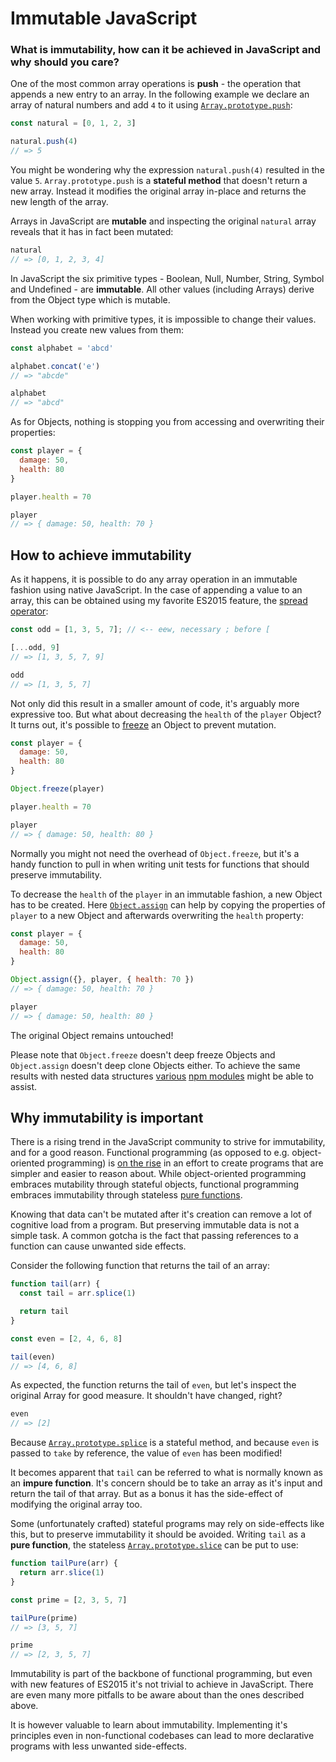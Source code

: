 # Immutable JavaScript

### What is immutability, how can it be achieved in JavaScript and why should you care?

One of the most common array operations is **push** - the operation that appends a new entry to an array. In the following example we declare an array of natural numbers and add `4` to it using [`Array.prototype.push`](https://developer.mozilla.org/en-US/docs/Web/JavaScript/Reference/Global_Objects/Array/push):

```js
const natural = [0, 1, 2, 3]

natural.push(4)
// => 5
```

You might be wondering why the expression `natural.push(4)` resulted in the value `5`. `Array.prototype.push` is a **stateful method** that doesn't return a new array. Instead it modifies the original array in-place and returns the new length of the array.

Arrays in JavaScript are **mutable** and inspecting the original `natural` array reveals that it has in fact been mutated:

```js
natural
// => [0, 1, 2, 3, 4]
```

In JavaScript the six primitive types - Boolean, Null, Number, String, Symbol and Undefined - are **immutable**. All other values (including Arrays) derive from the Object type which is mutable.

When working with primitive types, it is impossible to change their values. Instead you create new values from them:

```js
const alphabet = 'abcd'

alphabet.concat('e')
// => "abcde"

alphabet
// => "abcd"
```

As for Objects, nothing is stopping you from accessing and overwriting their properties:

```js
const player = {
  damage: 50,
  health: 80
}

player.health = 70

player
// => { damage: 50, health: 70 }
```

## How to achieve immutability

As it happens, it is possible to do any array operation in an immutable fashion using native JavaScript. In the case of appending a value to an array, this can be obtained using my favorite ES2015 feature, the [spread operator](https://developer.mozilla.org/en/docs/Web/JavaScript/Reference/Operators/Spread_operator):

```js
const odd = [1, 3, 5, 7]; // <-- eew, necessary ; before [

[...odd, 9]
// => [1, 3, 5, 7, 9]

odd
// => [1, 3, 5, 7]
```

Not only did this result in a smaller amount of code, it's arguably more expressive too. But what about decreasing the `health` of the `player` Object? It turns out, it's possible to [freeze](https://developer.mozilla.org/en-US/docs/Web/JavaScript/Reference/Global_Objects/Object/freeze) an Object to prevent mutation.

```js
const player = {
  damage: 50,
  health: 80
}

Object.freeze(player)

player.health = 70

player
// => { damage: 50, health: 80 }
```

Normally you might not need the overhead of `Object.freeze`, but it's a handy function to pull in when writing unit tests for functions that should preserve immutability.

To decrease the `health` of the `player` in an immutable fashion, a new Object has to be created. Here [`Object.assign`](https://developer.mozilla.org/en-US/docs/Web/JavaScript/Reference/Global_Objects/Object/assign) can help by copying the properties of `player` to a new Object and afterwards overwriting the `health` property:

```js
const player = {
  damage: 50,
  health: 80
}

Object.assign({}, player, { health: 70 })
// => { damage: 50, health: 70 }

player
// => { damage: 50, health: 80 }
```

The original Object remains untouched!

Please note that `Object.freeze` doesn't deep freeze Objects and `Object.assign` doesn't deep clone Objects either. To achieve the same results with nested data structures [various](https://www.npmjs.com/package/deep-freeze) [npm modules](https://www.npmjs.com/package/clone) might be able to assist.

## Why immutability is important

There is a rising trend in the JavaScript community to strive for immutability, and for a good reason. Functional programming (as opposed to e.g. object-oriented programming) is [on the rise](https://medium.com/javascript-scene/the-rise-and-fall-and-rise-of-functional-programming-composable-software-c2d91b424c8c) in an effort to create programs that are simpler and easier to reason about. While object-oriented programming embraces mutability through stateful objects, functional programming embraces immutability through stateless [pure functions](https://en.wikipedia.org/wiki/Pure_function).

Knowing that data can't be mutated after it's creation can remove a lot of cognitive load from a program. But preserving immutable data is not a simple task. A common gotcha is the fact that passing references to a function can cause unwanted side effects.

Consider the following function that returns the tail of an array:

```js
function tail(arr) {
  const tail = arr.splice(1)

  return tail
}

const even = [2, 4, 6, 8]

tail(even)
// => [4, 6, 8]
```

As expected, the function returns the tail of `even`, but let's inspect the original Array for good measure. It shouldn't have changed, right?

```js
even
// => [2]
```

Because [`Array.prototype.splice`](https://developer.mozilla.org/en-US/docs/Web/JavaScript/Reference/Global_Objects/Array/splice) is a stateful method, and because `even` is passed to `take` by reference, the value of `even` has been modified!

It becomes apparent that `tail` can be referred to what is normally known as an **impure function**. It's concern should be to take an array as it's input and return the tail of that array. But as a bonus it has the side-effect of modifying the original array too.

Some (unfortunately crafted) stateful programs may rely on side-effects like this, but to preserve immutability it should be avoided. Writing `tail` as a **pure function**, the stateless [`Array.prototype.slice`](https://developer.mozilla.org/en-US/docs/Web/JavaScript/Reference/Global_Objects/Array/slice) can be put to use:

```js
function tailPure(arr) {
  return arr.slice(1)
}

const prime = [2, 3, 5, 7]

tailPure(prime)
// => [3, 5, 7]

prime
// => [2, 3, 5, 7]
```

Immutability is part of the backbone of functional programming, but even with new features of ES2015 it's not trivial to achieve in JavaScript. There are even many more pitfalls to be aware about than the ones described above.

It is however valuable to learn about immutability. Implementing it's principles even in non-functional codebases can lead to more declarative programs with less unwanted side-effects.
